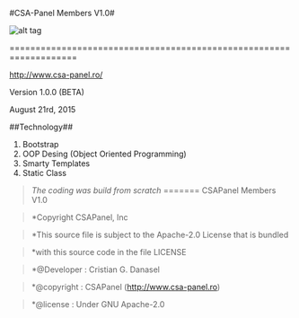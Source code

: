 #CSA-Panel Members V1.0#

![alt tag](https://raw.githubusercontent.com/developerkryss/csapanel-members/master/templates/csapanel/images/logointerface.png)

===================================================================

http://www.csa-panel.ro/

Version 1.0.0 (BETA)

August 21rd, 2015

##Technology##

 1. Bootstrap
 2. OOP Desing (Object Oriented Programming)
 3. Smarty Templates
 4. Static Class

> *The coding was build from scratch*
=======
CSAPanel Members V1.0

> *Copyright CSAPanel, Inc

> *This source file is subject to the Apache-2.0 License that is bundled

> *with this source code in the file LICENSE

> *@Developer : Cristian G. Danasel

> *@copyright : CSAPanel (http://www.csa-panel.ro)

> *@license : Under GNU Apache-2.0
